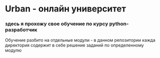 # Urban - онлайн университет

### здесь я прохожу свое обучение по курсу python-разработчик

   Обучение разбито на отдельные модули - в данном репозитории 
кажда директория содержит в себе решение заданий по определенному модулю

